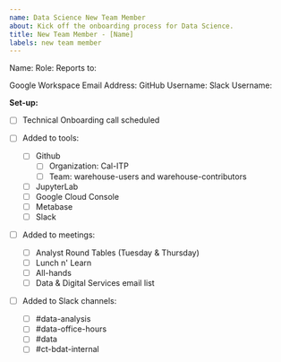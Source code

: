 ```yaml
---
name: Data Science New Team Member
about: Kick off the onboarding process for Data Science.
title: New Team Member - [Name]
labels: new team member
---
```


Name:
Role:
Reports to:

Google Workspace Email Address:
GitHub Username:
Slack Username:

**Set-up:**

- [ ] Technical Onboarding call scheduled

- [ ] Added to tools:

  - [ ] Github
    - [ ] Organization: Cal-ITP
    - [ ] Team: warehouse-users and warehouse-contributors
  - [ ] JupyterLab
  - [ ] Google Cloud Console
  - [ ] Metabase
  - [ ] Slack

- [ ] Added to meetings:

  - [ ] Analyst Round Tables (Tuesday & Thursday)
  - [ ] Lunch n' Learn
  - [ ] All-hands
  - [ ] Data & Digital Services email list

- [ ] Added to Slack channels:

  - [ ] #data-analysis
  - [ ] #data-office-hours
  - [ ] #data
  - [ ] #ct-bdat-internal
